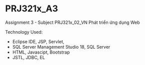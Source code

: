 # PRJ321x_A3
Assignment 3 - Subject PRJ321x_02_VN Phát triển ứng dụng Web

Technology Used: 

- Eclipse IDE, JSP, Servlet, 
- SQL Server Management Studio 18, SQL Server
- HTML, Javascipt, Bootstrap
- JSTL, JDBC, EL
